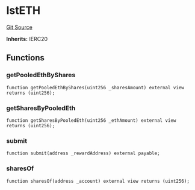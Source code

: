 # IstETH
[Git Source](https://github.com/stake-for-impact/stake-for-impact-contracts/blob/34f949c11ae27916b9e458099dad829ed45a3068/src/interfaces/IstETH.sol)

**Inherits:**
IERC20


## Functions
### getPooledEthByShares


```solidity
function getPooledEthByShares(uint256 _sharesAmount) external view returns (uint256);
```

### getSharesByPooledEth


```solidity
function getSharesByPooledEth(uint256 _ethAmount) external view returns (uint256);
```

### submit


```solidity
function submit(address _rewardAddress) external payable;
```

### sharesOf


```solidity
function sharesOf(address _account) external view returns (uint256);
```

